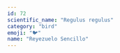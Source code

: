 ```yaml
---
id: 72
scientific_name: "Regulus regulus"
category: "bird"
emoji: "🐦"
name: "Reyezuelo Sencillo"
---
```

